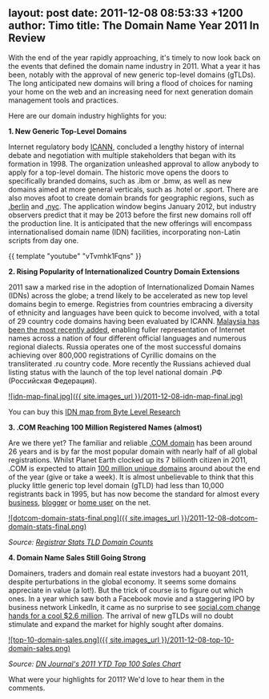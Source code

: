 layout: post
date: 2011-12-08 08:53:33 +1200
author: Timo
title: The Domain Name Year 2011 In Review
----

With the end of the year rapidly approaching, it's timely to now look back on the events that defined the domain name industry in 2011. What a year it has been, notably with the approval of new generic top-level domains (gTLDs). The long anticipated new domains will bring a flood of choices for naming your home on the web and an increasing need for next generation domain management tools and practices.

Here are our domain industry highlights for you:

**1. New Generic Top-Level Domains**

Internet regulatory body [ICANN](http://icann.org), concluded a lengthy history of internal debate and negotiation with multiple stakeholders that began with its formation in 1998. The organization unleashed approval to allow anybody to apply for a top-level domain. The historic move opens the doors to specifically branded domains, such as .ibm or .bmw, as well as new domains aimed at more general verticals, such as .hotel or .sport. There are also moves afoot to create domain brands for geographic regions, such as [.berlin](http://dotberlin.org/) and [.nyc](http://dotnyc.net/). The application window begins January 2012, but industry observers predict that it may be 2013 before the first new domains roll off the production line. It is anticipated that the new offerings will encompass internationalised domain name (IDN) facilities, incorporating non-Latin scripts from day one.

{{ template "youtube" "vTvmhk1Fqns" }}

**2. Rising Popularity of Internationalized Country Domain Extensions**

2011 saw a marked rise in the adoption of Internationalized Domain Names (IDNs) across the globe; a trend likely to be accelerated as new top level domains begin to emerge. Registries from countries embracing a diversity of ethnicity and languages have been quick to become involved, with a total of 29 country code domains having been evaluated by ICANN. [Malaysia has been the most recently added](http://www.idnnews.com/?p=9947), enabling fuller representation of Internet names across a nation of four different official languages and numerous regional dialects. Russia operates one of the most successful domains achieving over 800,000 registrations of Cyrillic domains on the transliterated .ru country code. More recently the Russians achieved dual listing status with the launch of the top level national domain .PФ (Российская Федерация).

[![idn-map-final.jpg]({{ site.images_url }}/2011-12-08-idn-map-final.jpg)](http://www.bytelevel.com/map/IDN.html)

You can buy this [IDN map from Byte Level Research](http://www.bytelevel.com/map/IDN.html)

**3. .COM Reaching 100 Million Registered Names (almost)**

Are we there yet? The familiar and reliable [.COM domain](https://iwantmyname.com/domains/com-domain-name-registration-for-commercial) has been around 26 years and is by far the most popular domain with nearly half of all global registrations. Whilst Planet Earth clocked up its 7 billionth citizen in 2011, .COM is expected to attain [100 million unique domains](http://royal.pingdom.com/2011/10/19/huge-internet-milestone-100-million-com-domain-names/) around about the end of the year (give or take a week). It is almost unbelievable to think that this plucky little generic top level domain (gTLD) had less than 10,000 registrants back in 1995, but has now become the standard for almost every [business](https://iwantmyname.com/services/business/), [blogger](https://iwantmyname.com/services/blog-hosting/) or [home user](https://iwantmyname.com/services/personal-profile/) on the net.

[![dotcom-domain-stats-final.png]({{ site.images_url }}/2011-12-08-dotcom-domain-stats-final.png)](http://www.registrarstats.com/TLDDomainCounts.aspx)

*Source: [Registrar Stats TLD Domain Counts](http://www.registrarstats.com/TLDDomainCounts.aspx)*

**4. Domain Name Sales Still Going Strong**

Domainers, traders and domain real estate investors had a buoyant 2011, despite perturbations in the global economy. It seems some domains appreciate in value (a lot!). But the trick of course is to figure out which ones. In a year which saw both a Facebook movie and a staggering IPO by business network LinkedIn, it came as no surprise to see [social.com change hands for a cool $2.6 million](http://www.dnjournal.com/archive/lowdown/2011/dailyposts/20110621.htm). The arrival of new gTLDs will no doubt stimulate and expand the market for highly sought after domains.

[![top-10-domain-sales.png]({{ site.images_url }}/2011-12-08-top-10-domain-sales.png)](http://dnjournal.com/ytd-sales-charts.htm)

*Source: [DN Journal's 2011 YTD Top 100 Sales Chart](http://dnjournal.com/ytd-sales-charts.htm)*

What were your highlights for 2011? We'd love to hear them in the comments.
